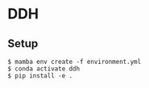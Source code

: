# DDH

## Setup

```
$ mamba env create -f environment.yml
$ conda activate ddh
$ pip install -e .
```
